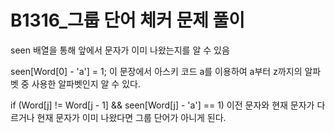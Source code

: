 # B1316_그룹 단어 체커 문제 풀이
seen 배열을 통해 앞에서 문자가 이미 나왔는지를 알 수 있음

seen[Word[0] - 'a'] = 1;
이 문장에서 아스키 코드 a를 이용하여 a부터 z까지의 알파벳 중 사용한 알파벳인지 알 수 있다.

if (Word[j] != Word[j - 1] && seen[Word[j] - 'a'] == 1)
이전 문자와 현재 문자가 다르거나 현재 문자가 이미 나왔다면 그룹 단어가 아니게 된다.
